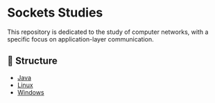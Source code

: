 # Sockets Studies

This repository is dedicated to the study of computer networks, with a specific focus on application-layer communication.

## 📂 Structure

- [Java](java/)
- [Linux](linux/)
- [Windows](windows/)
